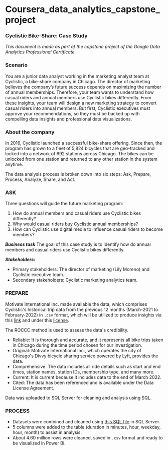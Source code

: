# Coursera_data_analytics_capstone_project

### **Cyclistic Bike-Share: Case Study**

_This document is made as part of the capstone project of the Google Data Analytics Professional Certificate._

### **Scenario**
You are a junior data analyst working in the marketing analyst team at Cyclistic, a bike-share company in Chicago. The director
of marketing believes the company’s future success depends on maximizing the number of annual memberships. Therefore,
your team wants to understand how casual riders and annual members use Cyclistic bikes differently. From these insights,
your team will design a new marketing strategy to convert casual riders into annual members. But first, Cyclistic executives
must approve your recommendations, so they must be backed up with compelling data insights and professional data
visualizations.

### **About the company**
In 2016, Cyclistic launched a successful bike-share offering. Since then, the program has grown to a fleet of 5,824 bicycles that
are geo-tracked and locked into a network of 692 stations across Chicago. The bikes can be unlocked from one station and
returned to any other station in the system anytime.

The data analysis process is broken down into six steps: Ask, Prepare, Process, Analyze, Share, and Act.

### **ASK**
Three questions will guide the future marketing program:
1. How do annual members and casual riders use Cyclistic bikes differently?
2. Why would casual riders buy Cyclistic annual memberships?
3. How can Cyclistic use digital media to influence casual riders to become members?

_**Business task**_
The goal of this case study is to identify how do annual members and casual riders use Cyclistic bikes differently.

_**Stakeholders:**_
- Primary stakeholders: The director of marketing (Lily Moreno) and Cyclistic executive team.
- Secondary stakeholders: Cyclistic marketing analytics team.


### **PREPARE**
Motivate International Inc. made available the data, which comprises Cyclistic's historical trip data from the previous 12 months (March-2021 to February-2022) in `.csv` format, which will be utilized to produce insights via this [link](https://divvy-tripdata.s3.amazonaws.com/index.html) and under this [license](https://ride.divvybikes.com/data-license-agreement).

The ROCCC method is used to assess the data's credibility.

- Reliable: It is thorough and accurate, and it represents all bike trips taken in Chicago during the time period chosen for our investigation.
- Original: Motivate International Inc., which operates the city of Chicago's Divvy bicycle sharing service powered by Lyft, provides the data.
- Comprehensive: The data includes all ride details such as start and end times, station names, station IDs, membership type, and many more.
- Current: It is current because it includes data to the end of March 2022.
- Cited: The data has been referenced and is available under the Data License Agreement.

Data was uploaded to SQL Server for cleaning and analysis using SQL.

### **PROCESS**
- Datasets were combined and cleaned using [this SQL file](https://github.com/zaddy18/Coursera_data_analytics_capstone_project/blob/main/Bike-share.sql) in SQL Server.
- 5 columns were added to the table (duration in minutes, hour, weekday, hour, month) to assist in analysis.
- About 4.60 million rows were cleaned, saved in `.csv` format and ready to be visualized in Power Bi.

